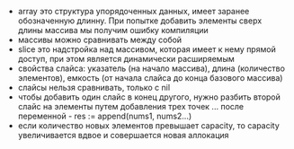 - array это структура упорядоченных данных, имеет заранее обозначенную длинну. При попытке добавить элементы сверх длины массива мы получим ошибку компиляции
- массивы можно сравнивать между собой
- slice это надстройка над массивом, которая имеет к нему прямой доступ, при этом является динамически расширяемым
- свойства слайса: указатель (на начало массива), длина (количество элементов), емкость (от начала слайса до конца базового массива)
- слайсы нельзя сравнивать, только с nil
- чтобы добавить один слайс в конец другого, нужно разбить второй слайс на элементы путем добавления трех точек ... после переменной - res := append(nums1, nums2...)
- если количество новых элементов превышает capacity, то capacity увеличивается вдвое и совершается новая аллокация
